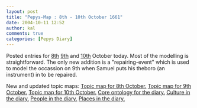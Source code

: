```yaml
---
layout: post
title: "Pepys-Map : 8th - 10th October 1661"
date: 2004-10-11 12:52
author: kal
comments: true
categories: [Pepys Diary]
---
```

Posted entries for <a href="http://www.pepysdiary.com/archive/1661/10/08/index.php">8th</a> <a href="http://www.pepysdiary.com/archive/1661/10/09/index.php">9th</a> and <a href="http://www.pepysdiary.com/archive/1661/10/10/index.php">10th</a> October today. Most of the modelling is straightforward. The only new addition is a "repairing-event" which is used to model the occassion on 9th when Samuel puts his theboro (an instrument) in to be repaired.

<!--more-->
New and updated topic maps:
<a href="http://www.techquila.com/blog/archives/16611008.ltm">Topic map for 8th October.</a>
<a href="http://www.techquila.com/blog/archives/16611009.ltm">Topic map for 9th October.</a>
<a href="http://www.techquila.com/blog/archives/16611010.ltm">Topic map for 10th October.</a>
<a href="http://www.techquila.com/blog/archives/pepys-diary-ontology.ltm">Core ontology for the diary.</a>
<a href="http://www.techquila.com/blog/archives/pepys-diary-culture.ltm">Culture in the diary.</a>
<a href="http://www.techquila.com/blog/archives/pepys-diary-people.ltm">People in the diary.</a>
<a href="http://www.techquila.com/blog/archives/pepys-diary-places.ltm">Places in the diary.</a>

